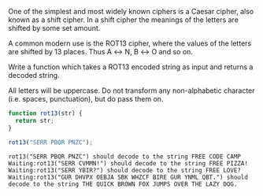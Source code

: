 One of the simplest and most widely known ciphers is a Caesar cipher, also
known as a shift cipher. In a shift cipher the meanings of the letters are
shifted by some set amount.

A common modern use is the ROT13 cipher, where the values of the letters
are shifted by 13 places. Thus A ↔ N, B ↔ O and so on.

Write a function which takes a ROT13 encoded string as input and returns a
decoded string.

All letters will be uppercase. Do not transform any non-alphabetic
character (i.e. spaces, punctuation), but do pass them on.


```javascript
function rot13(str) {
  return str;
}

rot13("SERR PBQR PNZC");
```

```
rot13("SERR PBQR PNZC") should decode to the string FREE CODE CAMP
Waiting:rot13("SERR CVMMN!") should decode to the string FREE PIZZA!
Waiting:rot13("SERR YBIR?") should decode to the string FREE LOVE?
Waiting:rot13("GUR DHVPX OEBJA SBK WHZCF BIRE GUR YNML QBT.") should decode to the string THE QUICK BROWN FOX JUMPS OVER THE LAZY DOG.
```

